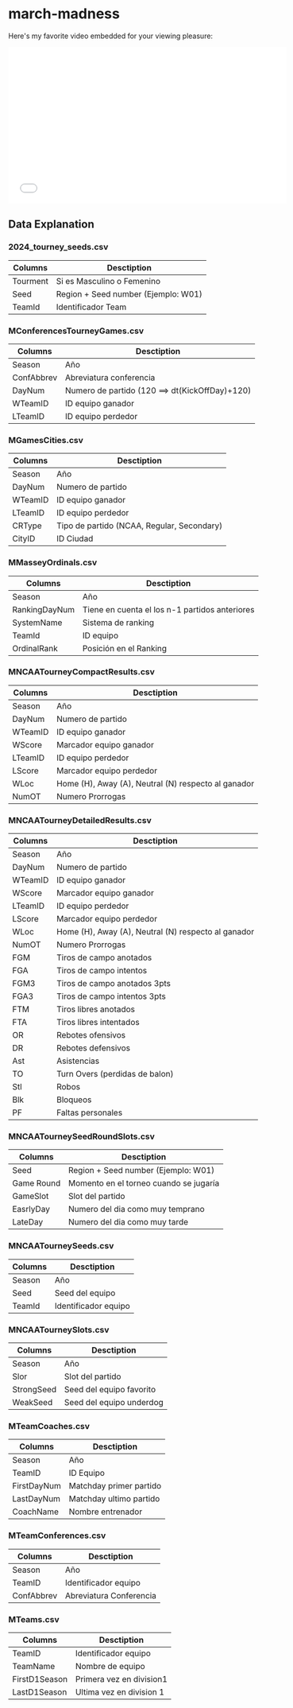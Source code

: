 # march-madness
Here's my favorite video embedded for your viewing pleasure:


<iframe width="560" height="315" src="[https://www.youtube.com/embed/idAvoUGiTKc?si=qODAPSuKC-uSy5dd](https://www.youtube.com/embed/idAvoUGiTKc?si=qODAPSuKC-uSy5dd)" title="YouTube video player" frameborder="0" allow="accelerometer; autoplay; clipboard-write; encrypted-media; gyroscope; picture-in-picture; web-share" referrerpolicy="strict-origin-when-cross-origin" allowfullscreen></iframe>

## Data Explanation

### 2024_tourney_seeds.csv
|Columns| Desctiption |
|-|-|
|Tourment  | Si es Masculino o Femenino|
|Seed| Region + Seed number (Ejemplo: W01)  |
|TeamId| Identificador Team |


### MConferencesTourneyGames.csv
|Columns| Desctiption |
|-|-|
|Season  | Año|
|ConfAbbrev| Abreviatura conferencia  |
|DayNum| Numero de partido (120 ==> dt(KickOffDay)+120) |
|WTeamID| ID equipo ganador|
|LTeamID| ID equipo perdedor|


### MGamesCities.csv
|Columns| Desctiption |
|-|-|
|Season  | Año|
|DayNum  | Numero de partido|
|WTeamID| ID equipo ganador|
|LTeamID| ID equipo perdedor|
|CRType| Tipo de partido (NCAA, Regular, Secondary)|
|CityID| ID Ciudad|


### MMasseyOrdinals.csv
|Columns| Desctiption |
|-|-|
|Season  | Año|
|RankingDayNum  | Tiene en cuenta el los n-1 partidos anteriores|
|SystemName| Sistema de ranking|
|TeamId| ID equipo|
|OrdinalRank| Posición en el Ranking|

### MNCAATourneyCompactResults.csv
|Columns| Desctiption |
|-|-|
|Season  | Año|
|DayNum  | Numero de partido|
|WTeamID| ID equipo ganador|
|WScore| Marcador equipo ganador|
|LTeamID| ID equipo perdedor|
|LScore| Marcador equipo perdedor|
|WLoc| Home (H), Away (A), Neutral (N) respecto al ganador|
|NumOT| Numero Prorrogas|

### MNCAATourneyDetailedResults.csv
|Columns| Desctiption |
|-|-|
|Season  | Año|
|DayNum  | Numero de partido|
|WTeamID| ID equipo ganador|
|WScore| Marcador equipo ganador|
|LTeamID| ID equipo perdedor|
|LScore| Marcador equipo perdedor|
|WLoc| Home (H), Away (A), Neutral (N) respecto al ganador|
|NumOT| Numero Prorrogas|
|FGM|Tiros de campo anotados|
|FGA|Tiros de campo intentos|
|FGM3|Tiros de campo anotados 3pts|
|FGA3|Tiros de campo intentos 3pts|
|FTM|Tiros libres anotados|
|FTA|Tiros libres intentados|
|OR|Rebotes ofensivos|
|DR|Rebotes defensivos|
|Ast|Asistencias|
|TO|Turn Overs (perdidas de balon)|
|Stl|Robos|
|Blk|Bloqueos|
|PF|Faltas personales|

### MNCAATourneySeedRoundSlots.csv

|Columns| Desctiption |
|-|-|
|Seed|Region + Seed number (Ejemplo: W01) |
|Game Round| Momento en el torneo cuando se jugaría|
|GameSlot| Slot del partido|
|EasrlyDay| Numero del dia como muy temprano|
|LateDay| Numero del dia como muy tarde|


### MNCAATourneySeeds.csv
|Columns| Desctiption |
|-|-|
|Season  | Año|
|Seed  | Seed del equipo|
|TeamId  | Identificador equipo|

### MNCAATourneySlots.csv
|Columns| Desctiption |
|-|-|
|Season  | Año|
|Slor  | Slot del partido|
|StrongSeed  | Seed del equipo favorito|
|WeakSeed| Seed del equipo underdog


### MTeamCoaches.csv
|Columns| Desctiption |
|-|-|
|Season| Año|
|TeamID| ID Equipo|
|FirstDayNum|Matchday primer partido|
|LastDayNum| Matchday ultimo partido|
|CoachName|Nombre entrenador|

### MTeamConferences.csv
|Columns| Desctiption |
|-|-|
|Season| Año|
|TeamID| Identificador equipo|
|ConfAbbrev| Abreviatura Conferencia|

### MTeams.csv
|Columns| Desctiption |
|-|-|
|TeamID|Identificador equipo|
|TeamName|Nombre de equipo|
|FirstD1Season|Primera vez en division1|
|LastD1Season|Ultima vez en division 1|
